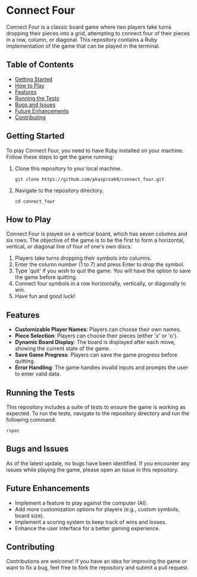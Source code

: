 # Connect Four

Connect Four is a classic board game where two players take turns dropping their pieces into a grid, attempting to connect four of their pieces in a row, column, or diagonal. This repository contains a Ruby implementation of the game that can be played in the terminal.

## Table of Contents

- [Getting Started](#getting-started)
- [How to Play](#how-to-play)
- [Features](#features)
- [Running the Tests](#running-the-tests)
- [Bugs and Issues](#bugs-and-issues)
- [Future Enhancements](#future-enhancements)
- [Contributing](#contributing)

## Getting Started

To play Connect Four, you need to have Ruby installed on your machine. Follow these steps to get the game running:

1. Clone this repository to your local machine.
   ```
   git clone https://github.com/pkasprzak9/connect_four.git
   ```
2. Navigate to the repository directory.
   ```
   cd connect_four
   ```

## How to Play

Connect Four is played on a vertical board, which has seven columns and six rows. The objective of the game is to be the first to form a horizontal, vertical, or diagonal line of four of one's own discs.

1. Players take turns dropping their symbols into columns.
2. Enter the column number (1 to 7) and press Enter to drop the symbol.
3. Type 'quit' if you wish to quit the game. You will have the option to save the game before quitting.
4. Connect four symbols in a row horizontally, vertically, or diagonally to win.
5. Have fun and good luck!

## Features

- **Customizable Player Names**: Players can choose their own names.
- **Piece Selection**: Players can choose their pieces (either 'x' or 'o').
- **Dynamic Board Display**: The board is displayed after each move, showing the current state of the game.
- **Save Game Progress**: Players can save the game progress before quitting.
- **Error Handling**: The game handles invalid inputs and prompts the user to enter valid data.

## Running the Tests

This repository includes a suite of tests to ensure the game is working as expected. To run the tests, navigate to the repository directory and run the following command:

```
rspec
```

## Bugs and Issues

As of the latest update, no bugs have been identified. If you encounter any issues while playing the game, please open an issue in this repository.

## Future Enhancements

- Implement a feature to play against the computer (AI).
- Add more customization options for players (e.g., custom symbols, board size).
- Implement a scoring system to keep track of wins and losses.
- Enhance the user interface for a better gaming experience.

## Contributing

Contributions are welcome! If you have an idea for improving the game or want to fix a bug, feel free to fork the repository and submit a pull request.
